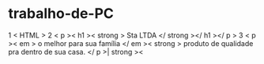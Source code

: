 # trabalho-de-PC
1 < HTML >
2 < p >< h1 >< strong > Sta LTDA </ strong ></ h1 ></ p >
3 < p >< em >  o melhor para sua família </ em >< strong > produto de qualidade pra dentro de sua casa. </ p >| strong ><
